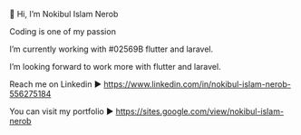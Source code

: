 👋 Hi, I’m Nokibul Islam Nerob

Coding is one of my passion

I’m currently working with #02569B flutter and laravel.

I’m looking forward to work more with flutter and laravel.

Reach me on Linkedin ▶ https://www.linkedin.com/in/nokibul-islam-nerob-556275184

You can visit my portfolio ▶ https://sites.google.com/view/nokibul-islam-nerob
